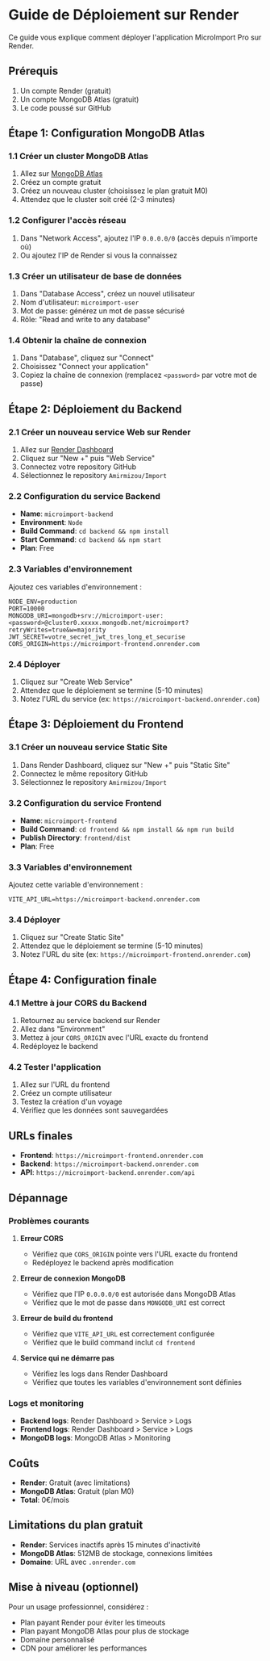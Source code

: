 # Guide de Déploiement sur Render

Ce guide vous explique comment déployer l'application MicroImport Pro sur Render.

## Prérequis

1. Un compte Render (gratuit)
2. Un compte MongoDB Atlas (gratuit)
3. Le code poussé sur GitHub

## Étape 1: Configuration MongoDB Atlas

### 1.1 Créer un cluster MongoDB Atlas
1. Allez sur [MongoDB Atlas](https://www.mongodb.com/atlas)
2. Créez un compte gratuit
3. Créez un nouveau cluster (choisissez le plan gratuit M0)
4. Attendez que le cluster soit créé (2-3 minutes)

### 1.2 Configurer l'accès réseau
1. Dans "Network Access", ajoutez l'IP `0.0.0.0/0` (accès depuis n'importe où)
2. Ou ajoutez l'IP de Render si vous la connaissez

### 1.3 Créer un utilisateur de base de données
1. Dans "Database Access", créez un nouvel utilisateur
2. Nom d'utilisateur: `microimport-user`
3. Mot de passe: générez un mot de passe sécurisé
4. Rôle: "Read and write to any database"

### 1.4 Obtenir la chaîne de connexion
1. Dans "Database", cliquez sur "Connect"
2. Choisissez "Connect your application"
3. Copiez la chaîne de connexion (remplacez `<password>` par votre mot de passe)

## Étape 2: Déploiement du Backend

### 2.1 Créer un nouveau service Web sur Render
1. Allez sur [Render Dashboard](https://dashboard.render.com)
2. Cliquez sur "New +" puis "Web Service"
3. Connectez votre repository GitHub
4. Sélectionnez le repository `Amirmizou/Import`

### 2.2 Configuration du service Backend
- **Name**: `microimport-backend`
- **Environment**: `Node`
- **Build Command**: `cd backend && npm install`
- **Start Command**: `cd backend && npm start`
- **Plan**: Free

### 2.3 Variables d'environnement
Ajoutez ces variables d'environnement :

```
NODE_ENV=production
PORT=10000
MONGODB_URI=mongodb+srv://microimport-user:<password>@cluster0.xxxxx.mongodb.net/microimport?retryWrites=true&w=majority
JWT_SECRET=votre_secret_jwt_tres_long_et_securise
CORS_ORIGIN=https://microimport-frontend.onrender.com
```

### 2.4 Déployer
1. Cliquez sur "Create Web Service"
2. Attendez que le déploiement se termine (5-10 minutes)
3. Notez l'URL du service (ex: `https://microimport-backend.onrender.com`)

## Étape 3: Déploiement du Frontend

### 3.1 Créer un nouveau service Static Site
1. Dans Render Dashboard, cliquez sur "New +" puis "Static Site"
2. Connectez le même repository GitHub
3. Sélectionnez le repository `Amirmizou/Import`

### 3.2 Configuration du service Frontend
- **Name**: `microimport-frontend`
- **Build Command**: `cd frontend && npm install && npm run build`
- **Publish Directory**: `frontend/dist`
- **Plan**: Free

### 3.3 Variables d'environnement
Ajoutez cette variable d'environnement :

```
VITE_API_URL=https://microimport-backend.onrender.com
```

### 3.4 Déployer
1. Cliquez sur "Create Static Site"
2. Attendez que le déploiement se termine (5-10 minutes)
3. Notez l'URL du site (ex: `https://microimport-frontend.onrender.com`)

## Étape 4: Configuration finale

### 4.1 Mettre à jour CORS du Backend
1. Retournez au service backend sur Render
2. Allez dans "Environment"
3. Mettez à jour `CORS_ORIGIN` avec l'URL exacte du frontend
4. Redéployez le backend

### 4.2 Tester l'application
1. Allez sur l'URL du frontend
2. Créez un compte utilisateur
3. Testez la création d'un voyage
4. Vérifiez que les données sont sauvegardées

## URLs finales

- **Frontend**: `https://microimport-frontend.onrender.com`
- **Backend**: `https://microimport-backend.onrender.com`
- **API**: `https://microimport-backend.onrender.com/api`

## Dépannage

### Problèmes courants

1. **Erreur CORS**
   - Vérifiez que `CORS_ORIGIN` pointe vers l'URL exacte du frontend
   - Redéployez le backend après modification

2. **Erreur de connexion MongoDB**
   - Vérifiez que l'IP `0.0.0.0/0` est autorisée dans MongoDB Atlas
   - Vérifiez que le mot de passe dans `MONGODB_URI` est correct

3. **Erreur de build du frontend**
   - Vérifiez que `VITE_API_URL` est correctement configurée
   - Vérifiez que le build command inclut `cd frontend`

4. **Service qui ne démarre pas**
   - Vérifiez les logs dans Render Dashboard
   - Vérifiez que toutes les variables d'environnement sont définies

### Logs et monitoring

- **Backend logs**: Render Dashboard > Service > Logs
- **Frontend logs**: Render Dashboard > Service > Logs
- **MongoDB logs**: MongoDB Atlas > Monitoring

## Coûts

- **Render**: Gratuit (avec limitations)
- **MongoDB Atlas**: Gratuit (plan M0)
- **Total**: 0€/mois

## Limitations du plan gratuit

- **Render**: Services inactifs après 15 minutes d'inactivité
- **MongoDB Atlas**: 512MB de stockage, connexions limitées
- **Domaine**: URL avec `.onrender.com`

## Mise à niveau (optionnel)

Pour un usage professionnel, considérez :
- Plan payant Render pour éviter les timeouts
- Plan payant MongoDB Atlas pour plus de stockage
- Domaine personnalisé
- CDN pour améliorer les performances
